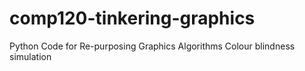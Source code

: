 # comp120-tinkering-graphics
Python Code for Re-purposing Graphics Algorithms
Colour blindness simulation
